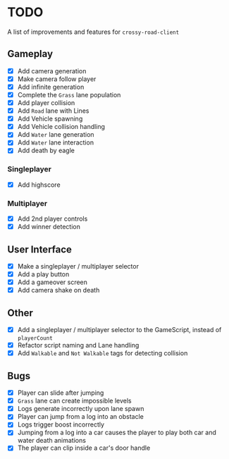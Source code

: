 # TODO

A list of improvements and features for `crossy-road-client`

## Gameplay

-   [x] Add camera generation
-   [x] Make camera follow player
-   [x] Add infinite generation
-   [x] Complete the `Grass` lane population
-   [x] Add player collision
-   [x] Add `Road` lane with Lines
-   [x] Add Vehicle spawning
-   [x] Add Vehicle collision handling
-   [x] Add `Water` lane generation
-   [x] Add `Water` lane interaction
-   [x] Add death by eagle

### Singleplayer

-   [x] Add highscore

### Multiplayer

-   [x] Add 2nd player controls
-   [x] Add winner detection

## User Interface

-   [x] Make a singleplayer / multiplayer selector
-   [x] Add a play button
-   [x] Add a gameover screen
-   [x] Add camera shake on death

## Other

-   [x] Add a singleplayer / multiplayer selector to the GameScript, instead of `playerCount`
-   [x] Refactor script naming and Lane handling
-   [x] Add `Walkable` and `Not Walkable` tags for detecting collision

## Bugs

-   [x] Player can slide after jumping
-   [x] `Grass` lane can create impossible levels
-   [x] Logs generate incorrectly upon lane spawn
-   [x] Player can jump from a log into an obstacle
-   [x] Logs trigger boost incorrectly
-   [x] Jumping from a log into a car causes the player to play both car and water death animations
-   [x] The player can clip inside a car's door handle
